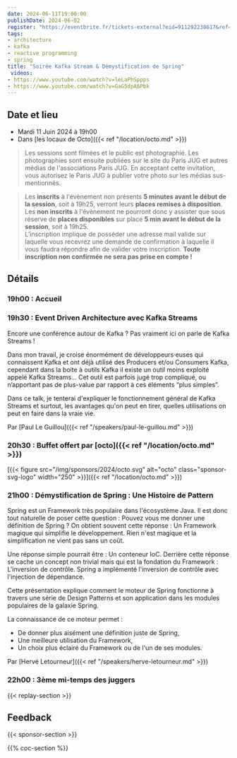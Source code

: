 ```yaml
---
date: 2024-06-11T19:00:00
publishDate: 2024-06-02
register: "https://eventbrite.fr/tickets-external?eid=911292238617&ref=etckt"
tags:
- architecture
- kafka
- reactive programming
- spring
title: "Soirée Kafka Stream & Démystification de Spring"
 videos:
- https://www.youtube.com/watch?v=leLaPhSppps
- https://www.youtube.com/watch?v=GaG5dpA6Pbk
---
```


## Date et lieu

* Mardi 11 Juin 2024 à 19h00
* Dans [les locaux de Octo]({{< ref "/location/octo.md" >}})

> Les sessions sont filmées et le public est photographié. Les photographies sont ensuite publiées sur le site du Paris JUG et autres médias de l'associations Paris JUG. En acceptant cette invitation, vous autorisez le Paris JUG à publier votre photo sur les médias sus-mentionnés.

> Les **inscrits** à l'évènement non présents **5 minutes avant le début de la session**, soit à 19h25, verront leurs **places remises à disposition**.  
Les **non inscrits** à l'évènement ne pourront donc y assister que sous réserve de **places disponibles** sur place **5 min avant le début de la session**, soit à 19h25.  
L’inscription implique de posséder une adresse mail valide sur laquelle vous recevrez une demande de confirmation à laquelle il vous faudra répondre afin de valider votre inscription.
**Toute inscription non confirmée ne sera pas prise en compte !**

## Détails

### 19h00 : Accueil

### 19h30 : Event Driven Architecture avec Kafka Streams

Encore une conférence autour de Kafka ? Pas vraiment ici on parle de Kafka Streams !

Dans mon travail, je croise énormément de développeurs·euses qui connaissent Kafka et ont déjà utilisé des Producers et/ou Consumers Kafka, cependant dans la boite à outils Kafka il existe un outil moins exploité appelé Kafka Streams…
Cet outil est parfois jugé trop compliqué, ou n’apportant pas de plus-value par rapport à ces éléments “plus simples”. 

Dans ce talk, je tenterai d'expliquer le fonctionnement général de Kafka Streams et surtout, les avantages qu'on peut en tirer, quelles utilisations on peut en faire dans la vraie vie.

Par [Paul Le Guillou]({{< ref "/speakers/paul-le-guillou.md" >}})

### 20h30 : Buffet offert par [octo]({{< ref "/location/octo.md" >}})

[{{< figure src="/img/sponsors/2024/octo.svg" alt="octo" class="sponsor-svg-logo" width="250" >}}]({{< ref "/location/octo.md" >}})

### 21h00 : Démystification de Spring : Une Histoire de Pattern

Spring est un Framework très populaire dans l'écosystème Java.
Il est donc tout naturelle de poser cette question : Pouvez vous me donner une définition de Spring ?
On obtient souvent cette réponse : Un Framework magique qui simplifie le développement.
Rien n'est magique et la simplification ne vient pas sans un coût.

Une réponse simple pourrait être : Un conteneur IoC.
Derrière cette réponse se cache un concept non trivial mais qui est la fondation du Framework : L'inversion de contrôle.
Spring a implémenté l'inversion de contrôle avec l'injection de dépendance.

Cette présentation explique comment le moteur de Spring fonctionne à travers une série de Design Patterns et son application dans les modules populaires de la galaxie Spring.

La connaissance de ce moteur permet :

-   De donner plus aisément une définition juste de Spring,
-   Une meilleure utilisation du Framework,
-   Un choix plus éclairé du Framework ou de l'un de ses modules.

Par [Hervé Letourneur]({{< ref "/speakers/herve-letourneur.md" >}})

### 22h00 : 3ème mi-temps des juggers

{{< replay-section >}}

## Feedback

{{< sponsor-section >}}

{{% coc-section %}}
